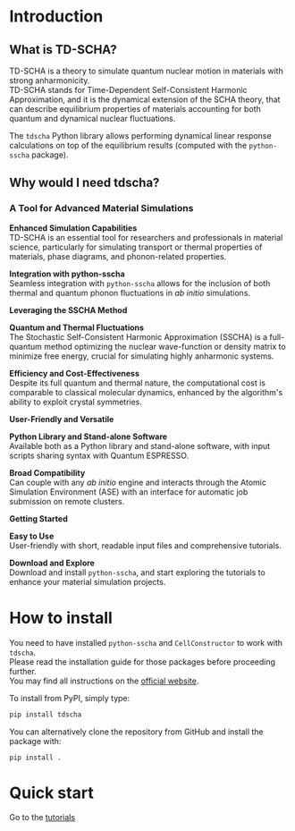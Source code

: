 
# Introduction

## What is TD-SCHA?

TD-SCHA is a theory to simulate quantum nuclear motion in materials with strong anharmonicity.  
TD-SCHA stands for Time-Dependent Self-Consistent Harmonic Approximation, and it is the dynamical extension of the SCHA theory, that can describe equilibrium properties of materials accounting for both quantum and dynamical nuclear fluctuations.  

The `tdscha` Python library allows performing dynamical linear response calculations on top of the equilibrium results (computed with the `python-sscha` package).

## Why would I need tdscha?

### A Tool for Advanced Material Simulations

**Enhanced Simulation Capabilities**  
TD-SCHA is an essential tool for researchers and professionals in material science, particularly for simulating transport or thermal properties of materials, phase diagrams, and phonon-related properties.

**Integration with python-sscha**  
Seamless integration with `python-sscha` allows for the inclusion of both thermal and quantum phonon fluctuations in *ab initio* simulations.

**Leveraging the SSCHA Method**

**Quantum and Thermal Fluctuations**  
The Stochastic Self-Consistent Harmonic Approximation (SSCHA) is a full-quantum method optimizing the nuclear wave-function or density matrix to minimize free energy, crucial for simulating highly anharmonic systems.

**Efficiency and Cost-Effectiveness**  
Despite its full quantum and thermal nature, the computational cost is comparable to classical molecular dynamics, enhanced by the algorithm's ability to exploit crystal symmetries.

**User-Friendly and Versatile**

**Python Library and Stand-alone Software**  
Available both as a Python library and stand-alone software, with input scripts sharing syntax with Quantum ESPRESSO.

**Broad Compatibility**  
Can couple with any *ab initio* engine and interacts through the Atomic Simulation Environment (ASE) with an interface for automatic job submission on remote clusters.

**Getting Started**

**Easy to Use**  
User-friendly with short, readable input files and comprehensive tutorials.  

**Download and Explore**  
Download and install `python-sscha`, and start exploring the tutorials to enhance your material simulation projects.

# How to install

You need to have installed `python-sscha` and `CellConstructor` to work with `tdscha`.  
Please read the installation guide for those packages before proceeding further.  
You may find all instructions on the [official website](http://www.sscha.eu).  

To install from PyPI, simply type:

```bash
pip install tdscha
```
You can alternatively clone the repository from GitHub and install the package with:

```
pip install .
```


# Quick start
Go to the [tutorials](https://sscha.eu/Tutorials/tutorial_05_ramanir/)

